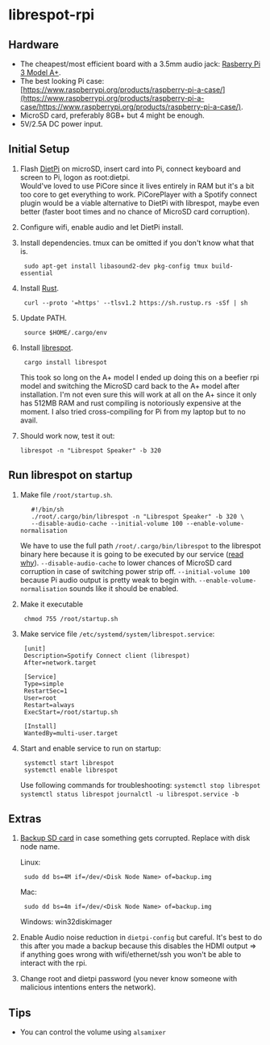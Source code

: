 # librespot-rpi

## Hardware

- The cheapest/most efficient board with a 3.5mm audio jack: [Rasberry Pi 3 Model A+](https://www.raspberrypi.org/products/raspberry-pi-3-model-a-plus/).
- The best looking Pi case: [https://www.raspberrypi.org/products/raspberry-pi-a-case/](https://www.raspberrypi.org/products/raspberry-pi-a-case/https://www.raspberrypi.org/products/raspberry-pi-a-case/).
- MicroSD card, preferably 8GB+ but 4 might be enough.
- 5V/2.5A DC power input.

## Initial Setup

1. Flash [DietPi](https://dietpi.com/) on microSD, insert card into Pi, connect keyboard and screen to Pi, logon as root:dietpi.  
  Would've loved to use PiCore since it lives entirely in RAM but it's a bit too core to get everything to work. PiCorePlayer with a Spotify connect plugin would be a viable alternative to DietPi with librespot, maybe even better (faster boot times and no chance of MicroSD card corruption).
2. Configure wifi, enable audio and let DietPi install.
2. Install dependencies. tmux can be omitted if you don't know what that is.

        sudo apt-get install libasound2-dev pkg-config tmux build-essential
3. Install [Rust](https://www.rust-lang.org/).

        curl --proto '=https' --tlsv1.2 https://sh.rustup.rs -sSf | sh
4. Update PATH.

        source $HOME/.cargo/env
5. Install [librespot](https://github.com/librespot-org/librespot).

        cargo install librespot  
    
    This took so long on the A+ model I ended up doing this on a beefier rpi model and switching the MicroSD card back to the A+ model after installation. I'm not even sure this will work at all on the A+ since it only has 512MB RAM and rust compiling is notoriously expensive at the moment. I also tried cross-compiling for Pi from my laptop but to no avail.
6. Should work now, test it out:

       librespot -n "Librespot Speaker" -b 320

## Run librespot on startup

1. Make file `/root/startup.sh`.
          
          #!/bin/sh
          ./root/.cargo/bin/librespot -n "Librespot Speaker" -b 320 \
          --disable-audio-cache --initial-volume 100 --enable-volume-normalisation
      
      We have to use the full path `/root/.cargo/bin/librespot` to the librespot binary here because it is going to be executed by our service ([read why](https://unix.stackexchange.com/questions/471359/systemd-custom-service-doesnt-read-path)). `--disable-audio-cache` to lower chances of MicroSD card corruption in case of switching power strip off. `--initial-volume 100` because Pi audio output is pretty weak to begin with. `--enable-volume-normalisation` sounds like it should be enabled.
2. Make it executable

        chmod 755 /root/startup.sh
3. Make service file `/etc/systemd/system/librespot.service`:

        [unit]
        Description=Spotify Connect client (librespot)
        After=network.target

        [Service]
        Type=simple
        RestartSec=1
        User=root
        Restart=always
        ExecStart=/root/startup.sh

        [Install]
        WantedBy=multi-user.target
4. Start and enable service to run on startup:

        systemctl start librespot
        systemctl enable librespot
        
     Use following commands for troubleshooting: `systemctl stop librespot` `systemctl status librespot` `journalctl -u librespot.service -b`
        
## Extras

1. [Backup SD card](https://raspberrytips.com/backup-raspberry-pi/#Create_an_image_of_the_SD_card) in case something gets corrupted. Replace <Disk Node Name> with disk node name.

    Linux:
     
        sudo dd bs=4M if=/dev/<Disk Node Name> of=backup.img
    
    Mac:
    
        sudo dd bs=4m if=/dev/<Disk Node Name> of=backup.img
        
    Windows: win32diskimager
2. Enable Audio noise reduction in `dietpi-config` but careful. It's best to do this after you made a backup because this disables the HDMI output => if anything goes wrong with wifi/ethernet/ssh you won't be able to interact with the rpi.
3. Change root and dietpi password (you never know someone with malicious intentions enters the network).

## Tips

- You can control the volume using
  `alsamixer`
